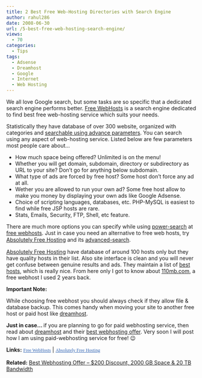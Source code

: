 ```yaml
---
title: 2 Best Free Web-Hosting Directories with Search Engine
author: rahul286
date: 2008-06-30
url: /5-best-free-web-hosting-search-engine/
views:
  - 70
categories:
  - Tips
tags:
  - Adsense
  - Dreamhost
  - Google
  - Internet
  - Web Hosting
---
```

We all love Google search, but some tasks are so specific that a dedicated search engine performs better. <span style="line-height: normal;"><a href="http://www.free-webhosts.com/" onclick="_gaq.push(['_trackEvent', 'outbound-article', 'http://www.free-webhosts.com/', 'Free WebHosts']);" >Free WebHosts</a> is a search engine dedicated to find best free web-hosting service which suits your needs.</span>

<span style="line-height: normal;">Statistically they have database of over 300 website, organized with categories and <a href="http://www.free-webhosts.com/power-search.php" onclick="_gaq.push(['_trackEvent', 'outbound-article', 'http://www.free-webhosts.com/power-search.php', 'searchable using advance parameters']);" >searchable using advance parameters</a>. You can search using any aspect of web-hosting service. Listed below are few parameters most people care about&#8230;</span>

  * <span style="line-height: normal;">How much space being offered? Unlimited is on the menu!</span>
  * <span style="line-height: normal;">Whether you will get domain, subdomain, directory or subdirectory as URL to your site? Don&#8217;t go for anything below subdomain.</span>
  * <span style="line-height: normal;">What type of ads are forced by free host? Some host don&#8217;t force any ad at all.</span>
  * <span style="line-height: normal;">Wether you are allowed to run your own ad? Some free host allow to make you money by displaying your own ads like Google Adsense.</span>
  * <span style="line-height: normal;">Choice of scripting languages, databases, etc. PHP-MySQL is easiest to find while free JSP hosts are rare.</span>
  * <span style="line-height: normal;">Stats, Emails, Security, FTP, Shell, etc feature.</span>

<span style="line-height: normal;">There are much more options you can specify while using <a href="http://www.free-webhosts.com/power-search.php" onclick="_gaq.push(['_trackEvent', 'outbound-article', 'http://www.free-webhosts.com/power-search.php', 'power-search']);" >power-search</a> at <a href="http://www.free-webhosts.com/" onclick="_gaq.push(['_trackEvent', 'outbound-article', 'http://www.free-webhosts.com/', 'free webhosts']);" >free webhosts</a>. Just in case you need an alternative to free web hosts, try <strong><span style="font-weight: normal; line-height: 19px;"><a href="http://www.absolutely-free-hosting.com/" onclick="_gaq.push(['_trackEvent', 'outbound-article', 'http://www.absolutely-free-hosting.com/', 'Absolutely Free Hosting']);" >Absolutely Free Hosting</a> and its <a href="http://www.absolutely-free-hosting.com/advanced-search.php" onclick="_gaq.push(['_trackEvent', 'outbound-article', 'http://www.absolutely-free-hosting.com/advanced-search.php', 'advanced-search']);" >advanced-search</a>.</span></strong></span>

<a href="http://www.absolutely-free-hosting.com/" onclick="_gaq.push(['_trackEvent', 'outbound-article', 'http://www.absolutely-free-hosting.com/', 'Absolutely Free Hosting']);" >Absolutely Free Hosting</a> have database of around 100 hosts only but they have quality hosts in their list. Also site interface is clean and you will never get confuse between genuine results and ads. They maintain a list of <a href="http://www.absolutely-free-hosting.com/best_hosts.php" onclick="_gaq.push(['_trackEvent', 'outbound-article', 'http://www.absolutely-free-hosting.com/best_hosts.php', 'best hosts']);" >best hosts</a>, which is really nice. From here only I got to know about <a href="http://www.110mb.com/" onclick="_gaq.push(['_trackEvent', 'outbound-article', 'http://www.110mb.com/', '110mb.com']);" >110mb.com</a>, a free webhost I used 2 years back.

<span style="line-height: normal;"><strong>Important Note:</strong></span>

<span style="line-height: normal;">While choosing free webhost you should always check if they allow file & database backup. This comes handy when moving your site to another free host or paid host like <a href="http://devilsworkshop.org/dreamhost/">dreamhost</a>.</span>

<span style="line-height: normal;"><strong>Just in case&#8230; <span style="font-weight: normal;">if you are planning to go for paid webhosting service, then read about <a href="http://devilsworkshop.org/dreamhost/">dreamhost</a> and their <a href="http://devilsworkshop.org/2008/06/16/special-dreamhost-promo-code-200-discount-2000-gb-space-20-tb-bandwidth/">best webhosting offer</a>. Very soon I will post how I am using paid-webhosting service for free! 😉</span></strong></span>

<span style="line-height: normal;"><strong>Links:</strong> <a href="http://www.free-webhosts.com/" onclick="_gaq.push(['_trackEvent', 'outbound-article', 'http://www.free-webhosts.com/', 'Free WebHosts']);" style="background-color: rgba(0, 0, 0, 0); color: #2F63B3; font-family: 'Lucida Grande'; font-size: 12px; line-height: 19px; margin-bottom: 0px; margin-left: 0px; margin-right: 0px; margin-top: 0px; padding-bottom: 0px; padding-left: 0px; padding-right: 0px; padding-top: 0px; text-align: justify; text-indent: 0px; clip-rule: nonzero; flood-color: #000000; flood-opacity: 1; lighting-color: #FFFFFF; stop-color: #000000; stop-opacity: 1; pointer-events: visiblepainted; color-interpolation: srgb; color-interpolation-filters: linearrgb; color-rendering: auto; fill: #000000; fill-opacity: 1; fill-rule: nonzero; image-rendering: auto; shape-rendering: auto; stroke-linecap: butt; stroke-linejoin: miter; stroke-miterlimit: 4; stroke-opacity: 1; text-rendering: auto; alignment-baseline: auto; baseline-shift: baseline; dominant-baseline: auto; text-anchor: start; writing-mode: lr-tb; glyph-orientation-horizontal: 0deg; glyph-orientation-vertical: auto;">Free WebHosts</a> | <span style="line-height: 19px;"><a href="http://www.absolutely-free-hosting.com/" onclick="_gaq.push(['_trackEvent', 'outbound-article', 'http://www.absolutely-free-hosting.com/', 'Absolutely Free Hosting']);" style="background-color: rgba(0, 0, 0, 0); color: #2F63B3; font-family: 'Lucida Grande'; font-size: 12px; line-height: 19px; margin-bottom: 0px; margin-left: 0px; margin-right: 0px; margin-top: 0px; padding-bottom: 0px; padding-left: 0px; padding-right: 0px; padding-top: 0px; text-align: justify; text-indent: 0px; clip-rule: nonzero; flood-color: #000000; flood-opacity: 1; lighting-color: #FFFFFF; stop-color: #000000; stop-opacity: 1; pointer-events: visiblepainted; color-interpolation: srgb; color-interpolation-filters: linearrgb; color-rendering: auto; fill: #000000; fill-opacity: 1; fill-rule: nonzero; image-rendering: auto; shape-rendering: auto; stroke-linecap: butt; stroke-linejoin: miter; stroke-miterlimit: 4; stroke-opacity: 1; text-rendering: auto; alignment-baseline: auto; baseline-shift: baseline; dominant-baseline: auto; text-anchor: start; writing-mode: lr-tb; glyph-orientation-horizontal: 0deg; glyph-orientation-vertical: auto;">Absolutely Free Hosting</a></span></span>

**Related:** <span style="line-height: normal;"><a href="http://devilsworkshop.org/2008/06/16/special-dreamhost-promo-code-200-discount-2000-gb-space-20-tb-bandwidth/">Best Webhosting Offer &#8211; $200 Discount, 2000 GB Space & 20 TB Bandwidth</a></span>
